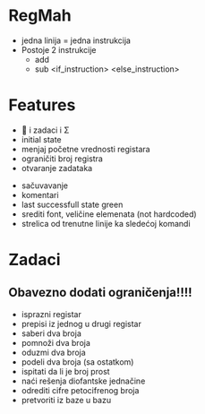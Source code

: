 # RegMah

- jedna linija = jedna instrukcija
- Postoje 2 instrukcije 
    - add <register> <instruction>
    - sub <register> <if_instruction> <else_instruction>


# Features
+ 📓 i zadaci i Σ 
+ initial state
+ menjaj početne vrednosti registara
+ ograničiti broj registra
+ otvaranje zadataka
- sačuvavanje
- komentari 
- last successfull state green
- srediti font, veličine elemenata (not hardcoded)
- strelica od trenutne linije ka sledećoj komandi

# Zadaci
## Obavezno dodati ograničenja!!!!
- isprazni registar
- prepisi iz jednog u drugi registar
- saberi dva broja
- pomnoži dva broja
- oduzmi dva broja
- podeli dva broja (sa ostatkom)
- ispitati da li je broj prost
- naći rešenja diofantske jednačine
- odrediti cifre petocifrenog broja
- pretvoriti iz baze u bazu
